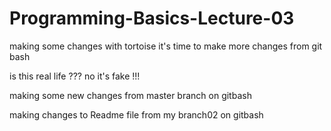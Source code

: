 # Programming-Basics-Lecture-03
making some changes with tortoise
it's time to make more changes from git bash

is this real life ???
no it's fake !!!


making some new changes from master branch on gitbash

making changes to Readme file from my branch02 on gitbash


